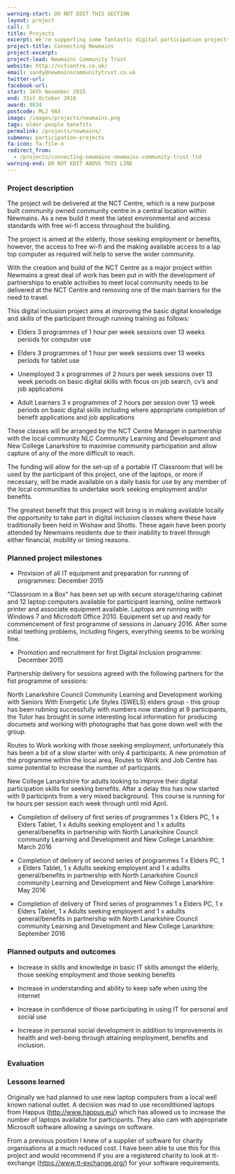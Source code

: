```yaml
---
warning-start: DO NOT EDIT THIS SECTION
layout: project
call: 3
title: Projects
excerpt: We're supporting some fantastic digital participation projects. Here are their stories.
project-title: Connecting Newmains
project-excerpt:
project-lead: Newmains Community Trust
website: http://nctcentre.co.uk/
email: sandy@newmainscommunitytrust.co.uk
twitter-url:
facebook-url:
start: 16th November 2015
end: 31st October 2016
award: 9834
postcode: ML2 9AX
image: /images/projects/newmains.png
tags: older-people benefits
permalink: /projects/newmains/
submenu: participation-projects
fa-icon: fa-file-o
redirect_from:
  - /projects/connecting-newmains-newmains-community-trust-ltd
warning-end: DO NOT EDIT ABOVE THIS LINE
---
```


### Project description

The project will be delivered at the NCT Centre, which is a new purpose built community owned community centre in a central location within Newmains. As a new build it meet the latest environmental and access standards with free wi-fi access throughout the building.

The project is aimed at the elderly, those seeking employment or benefits, however, the access to free wi-fi and the making available access to a lap top computer as required will help to serve the wider community.

With the creation and build of the NCT Centre as a major project within Newmains a great deal of work has been put in with the development of partnerships to enable activities to meet local community needs to be delivered at the NCT Centre and removing one of the main barriers for the need to travel.

This digital inclusion project aims at improving the basic digital knowledge and skills of the participant through running training as follows:

* Elders 3 programmes of 1 hour per week sessions over 13 weeks periods for computer use

* Elders 3 programmes of 1 hour per week sessions over 13 weeks periods for tablet use

* Unemployed 3 x programmes of 2 hours per week sessions over 13 week periods on basic digital skills with focus on job search, cv’s and job applications

* Adult Learners 3 x programmes of 2 hours per session over 13 week periods on basic digital skills including where appropriate completion of benefit applications and job applications

These classes will be arranged by the NCT Centre Manager in partnership with the local community NLC Community Learning and Development and New College Lanarkshire to maximise community participation and allow capture of any of the more difficult to reach.

The funding will allow for the set-up of a portable IT Classroom that will be used by the participant of this project, one of the laptops, or more if necessary, will be made available on a daily basis for use by any member of the local communities to undertake work seeking employment and/or benefits.

The greatest benefit that this project will bring is in making available locally the opportunity to take part in digital inclusion classes where these have traditionally been held in Wishaw and Shotts. These again have been poorly attended by Newmains residents due to their inability to travel through either financial, mobility or timing reasons.

### Planned project milestones

* Provision of all IT equipment and preparation for running of programmes: December 2015

"Classroom in a Box" has been set up with secure storage/charing cabinet and 12 laptop computers available for participant learning, online nettwork printer and associate equipment available. Laptops are running with Windows 7 and Microdoft Office 2010.  Equipment set up and ready for commencement of first programme of sessions in January 2016.  After some initial teething problems, including fingers, everything seems to be working fine.

* Promotion and recruitment for first Digital Inclusion programme: December 2015

Partnership delivery for sessions agreed with the following partners for the fist programme of sessions:

North Lanarkshire Council Community Learning and Development working with Seniors With Energetic Life Styles (SWELS) elders group - this group has been rubning successfully with numbers now standing at 9 participants, the Tutor has brought in some interesting local information for producing documets and working with photographs that has gone down well with the group.

Routes to Work working with those seeking employment, unfortunately this has been a bit of a slow starter with only 4 participants.  A new promotion of the programme within the local area, Routes to Work and Job Centre has some potential to increase the number of particpants.

New College Lanarkshire for adults looking to improve their digital participation skills for seeking benefits.  After a delay this has now started with 9 participnts from a very mixed background. This course is running for tw hours per session each week through until mid April.

* Completion of delivery of first series of programmes 1 x Elders PC, 1 x Elders Tablet, 1 x Adults seeking employent and 1 x adullts general/benefits in partnership with North Lanarkshire Council community Learning and Development and New College Lanarkhire: March 2016

* Completion of delivery of second series of programmes 1 x Elders PC, 1 x Elders Tablet, 1 x Adults seeking employent and 1 x adullts general/benefits in partnership with North Lanarkshire Council community Learning and Development and New College Lanarkhire: May 2016

* Completion of delivery of Third series of programmes 1 x Elders PC, 1 x Elders Tablet, 1 x Adults seeking employent and 1 x adullts general/benefits in partnership with North Lanarkshire Council community Learning and Development and New College Lanarkhire: September 2016

### Planned outputs and outcomes

* Increase in skills and knowledge in basic IT skills amongst the elderly, those seeking employment and those seeking benefits

* Increase in understanding and ability to keep safe when using the internet

* Increase in confidence of those participating in using IT for personal and social use

* Increase in personal social development in addition to improvements in health and well-being through attaining employment, benefits and inclusion.


### Evaluation


### Lessons learned

Originally we had planned to use new laptop computers from a local well known national outlet.  A decision was mad to use reconditioned laptops from Happus (http://www.happus.eu/) which has allowed us to increase the number of laptops available for participants.  They also cam with appropriate Microsoft software allowing a savings on software.

From a previous position I knew of a supplier of software for charity organisations at a much reduced cost.  I have been able to use this for this project and would recommend if you are a registered charity to look at tt-exchange (https://www.tt-exchange.org/) for your software requirements.

